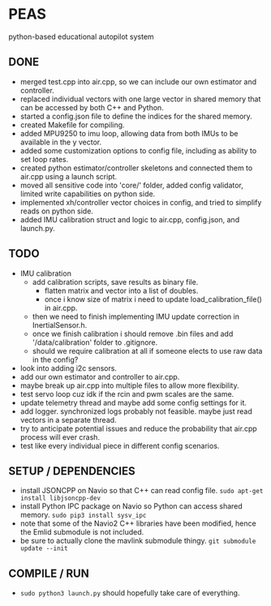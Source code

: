 # PEAS

python-based educational autopilot system

## DONE

- merged test.cpp into air.cpp, so we can include our own estimator and controller.
- replaced individual vectors with one large vector in shared memory that can be accessed by both C++ and Python.
- started a config.json file to define the indices for the shared memory.
- created Makefile for compiling.
- added MPU9250 to imu loop, allowing data from both IMUs to be available in the y vector.
- added some customization options to config file, including as ability to set loop rates.
- created python estimator/controller skeletons and connected them to air.cpp using a launch script.
- moved all sensitive code into 'core/' folder, added config validator, limited write capabilities on python side.
- implemented xh/controller vector choices in config, and tried to simplify reads on python side.
- added IMU calibration struct and logic to air.cpp, config.json, and launch.py.

## TODO

- IMU calibration
  - add calibration scripts, save results as binary file.
    - flatten matrix and vector into a list of doubles.
    - once i know size of matrix i need to update load_calibration_file() in air.cpp.
  - then we need to finish implementing IMU update correction in InertialSensor.h.
  - once we finish calibration i should remove .bin files and add '/data/calibration' folder to .gitignore.
  - should we require calibration at all if someone elects to use raw data in the config?
- look into adding i2c sensors.
- add our own estimator and controller to air.cpp.
- maybe break up air.cpp into multiple files to allow more flexibility.
- test servo loop cuz idk if the rcin and pwm scales are the same.
- update telemetry thread and maybe add some config settings for it.
- add logger. synchronized logs probably not feasible. maybe just read vectors in a separate thread.
- try to anticipate potential issues and reduce the probability that air.cpp process will ever crash.
- test like every individual piece in different config scenarios.

## SETUP / DEPENDENCIES

- install JSONCPP on Navio so that C++ can read config file. `sudo apt-get install libjsoncpp-dev`
- install Python IPC package on Navio so Python can access shared memory. `sudo pip3 install sysv_ipc`
- note that some of the Navio2 C++ libraries have been modified, hence the Emlid submodule is not included.
- be sure to actually clone the mavlink submodule thingy. `git submodule update --init`

## COMPILE / RUN

- `sudo python3 launch.py` should hopefully take care of everything.
